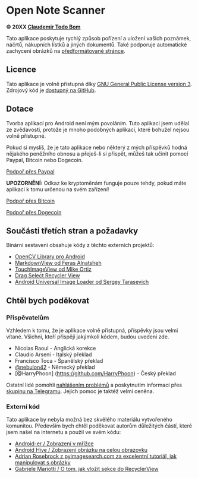 Open Note Scanner
=======================

**© 20XX [Claudemir Todo Bom](http://todobom.com)**

Tato aplikace poskytuje rychlý způsob pořízení a uložení vašich poznámek, náčrtů, nákupních lístků a jiných dokumentů. Také podporuje automatické zachycení obrázků na [předformátované stránce](https://github.com/ctodobom/OpenNoteScanner/raw/master/Page%20Templates/A4%20with%202%20pages.pdf).


Licence
-------

Tato aplikace je volně přístupná díky [GNU General Public License version 3](http://www.gnu.org/licenses/gpl.txt). Zdrojový kód je [dostupný na GitHub](http://github.com/ctodobom/OpenNoteScanner).

Dotace
---------

Tvorba aplikací pro Android není mým povoláním. Tuto aplikaci jsem udělal ze zvědavosti, protože je mnoho podobných aplikací, které bohužel nejsou volně přístupné.

Pokud si myslíš, že je tato aplikace nebo některý z mých příspěvků hodná nějakého peněžního obnosu a přeješ-li si přispět, můžeš tak učinit pomocí  Paypal, Bitcoin nebo Dogecoin.

[Podpoř přes Paypal](https://www.paypal.com/cgi-bin/webscr?cmd=_s-xclick&hosted_button_id=X6XHVCPMRQEL4)

**UPOZORNĚNÍ:** Odkaz ke kryptoměnám funguje pouze tehdy, pokud máte aplikaci k tomu určenou na svém zařízení!

[Podpoř přes Bitcoin](bitcoin:1H5tqKZoWdqkR54PGe9w67EzBnLXHBFmt9)

[Podpoř přes Dogecoin](dogecoin:DFBaP724XR3rfs9wFahBd353yFkgkqatvd)


Součásti třetích stran a požadavky
----------------------------------

Binární sestavení obsahuje kódy z těchto externích projektů:

* [OpenCV Library pro Android](http://www.opencv.org)
* [MarkdownView od Feras Alnatsheh](https://github.com/falnatsheh/MarkdownView)
* [TouchImageView od Mike Ortiz](https://github.com/MikeOrtiz/TouchImageView)
* [Drag Select Recycler View](https://github.com/afollestad/drag-select-recyclerview)
* [Android Universal Image Loader od Sergey Tarasevich](https://github.com/nostra13/Android-Universal-Image-Loader)

Chtěl bych poděkovat
------

### Přispěvatelům

Vzhledem k tomu, že je aplikace  volně přístupná, příspěvky jsou velmi vítané. Všichni, kteří přispějí jakýmkoli kódem, budou uvedeni zde.

* Nicolas Raoul - Anglická korekce
* Claudio Arseni - Italský překlad
* Francisco Toca - Španělský překlad
* [@nebulon42](https://github.com/nebulon42) - Německý překlad
* [@HarryPhoon] (https://github.com/HarryPhoon) - Český překlad

Ostatní lidé pomohli [nahlášením problémů](https://github.com/ctodobom/OpenNoteScanner/issues) a poskytnutím informací přes [skupinu na Telegramu](https://telegram.me/joinchat/CGzsxQgjl8CyAZNrTG0qZg). Jejich pomoc je taktéž velmi ceněna.

### Externí kód

Tato aplikace by nebyla možná bez skvělého materiálu vytvořeného komunitou. Především bych chtěl poděkovat autorům důležitých částí, které jsem našel na internetu a použil ve svém kódu:

* [Android-er / Zobrazení v mřížce](http://android-er.blogspot.com.br/2012/07/gridview-loading-photos-from-sd-card.html)
* [Android Hive / Zobrazení obrázku na celou obrazovku](http://www.androidhive.info/2013/09/android-fullscreen-image-slider-with-swipe-and-pinch-zoom-gestures/)
* [Adrian Rosebrock z pyimagesearch.com za excelentní tutoriál, jak manipulovat s obrázky](http://www.pyimagesearch.com/2014/09/01/build-kick-ass-mobile-document-scanner-just-5-minutes/)
* [Gabriele Mariotti / O tom, jak vložit sekce do RecyclerView](https://gist.github.com/gabrielemariotti/e81e126227f8a4bb339c)
